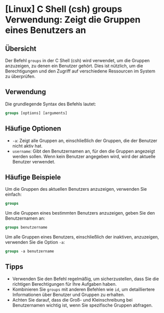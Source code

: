 # [Linux] C Shell (csh) groups Verwendung: Zeigt die Gruppen eines Benutzers an

## Übersicht
Der Befehl `groups` in der C Shell (csh) wird verwendet, um die Gruppen anzuzeigen, zu denen ein Benutzer gehört. Dies ist nützlich, um die Berechtigungen und den Zugriff auf verschiedene Ressourcen im System zu überprüfen.

## Verwendung
Die grundlegende Syntax des Befehls lautet:

```csh
groups [options] [arguments]
```

## Häufige Optionen
- `-a`: Zeigt alle Gruppen an, einschließlich der Gruppen, die der Benutzer nicht aktiv hat.
- `username`: Gibt den Benutzernamen an, für den die Gruppen angezeigt werden sollen. Wenn kein Benutzer angegeben wird, wird der aktuelle Benutzer verwendet.

## Häufige Beispiele
Um die Gruppen des aktuellen Benutzers anzuzeigen, verwenden Sie einfach:

```csh
groups
```

Um die Gruppen eines bestimmten Benutzers anzuzeigen, geben Sie den Benutzernamen an:

```csh
groups benutzername
```

Um alle Gruppen eines Benutzers, einschließlich der inaktiven, anzuzeigen, verwenden Sie die Option `-a`:

```csh
groups -a benutzername
```

## Tipps
- Verwenden Sie den Befehl regelmäßig, um sicherzustellen, dass Sie die richtigen Berechtigungen für Ihre Aufgaben haben.
- Kombinieren Sie `groups` mit anderen Befehlen wie `id`, um detailliertere Informationen über Benutzer und Gruppen zu erhalten.
- Achten Sie darauf, dass die Groß- und Kleinschreibung bei Benutzernamen wichtig ist, wenn Sie spezifische Gruppen abfragen.